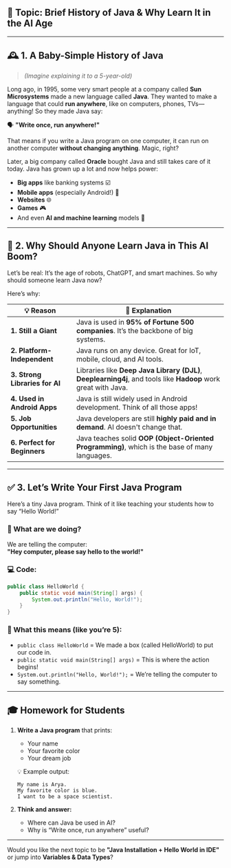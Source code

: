 ## 📘 Topic: Brief History of Java & Why Learn It in the AI Age

---

## 🕰️ **1. A Baby-Simple History of Java**
> *(Imagine explaining it to a 5-year-old)*

Long ago, in 1995, some very smart people at a company called **Sun Microsystems** made a new language called **Java**. They wanted to make a language that could **run anywhere**, like on computers, phones, TVs—anything! So they made Java say:

🗣️ **"Write once, run anywhere!"**  

That means if you write a Java program on one computer, it can run on another computer **without changing anything**. Magic, right?

Later, a big company called **Oracle** bought Java and still takes care of it today. Java has grown up a lot and now helps power:
- **Big apps** like banking systems ☑️
- **Mobile apps** (especially Android!) 📱
- **Websites** 🌐
- **Games** 🎮
- And even **AI and machine learning** models 🤖

---

## 🌟 **2. Why Should Anyone Learn Java in This AI Boom?**

Let’s be real: It’s the age of robots, ChatGPT, and smart machines. So why should someone learn Java now?

Here’s why:

| 💡 Reason | 🚀 Explanation |
|----------|----------------|
| **1. Still a Giant** | Java is used in **95% of Fortune 500 companies**. It’s the backbone of big systems. |
| **2. Platform-Independent** | Java runs on any device. Great for IoT, mobile, cloud, and AI tools. |
| **3. Strong Libraries for AI** | Libraries like **Deep Java Library (DJL)**, **Deeplearning4j**, and tools like **Hadoop** work great with Java. |
| **4. Used in Android Apps** | Java is still widely used in Android development. Think of all those apps! |
| **5. Job Opportunities** | Java developers are still **highly paid and in demand**. AI doesn't change that. |
| **6. Perfect for Beginners** | Java teaches solid **OOP (Object-Oriented Programming)**, which is the base of many languages. |

---

## ✅ **3. Let’s Write Your First Java Program**
Here’s a tiny Java program. Think of it like teaching your students how to say “Hello World!”

### 🧠 What are we doing?
We are telling the computer:  
**"Hey computer, please say hello to the world!"**

### 💻 Code:
```java
public class HelloWorld {
    public static void main(String[] args) {
        System.out.println("Hello, World!");
    }
}
```

### 📝 What this means (like you’re 5):
- `public class HelloWorld` = We made a box (called HelloWorld) to put our code in.
- `public static void main(String[] args)` = This is where the action begins!
- `System.out.println("Hello, World!");` = We’re telling the computer to say something.

---

## 🎓 Homework for Students

1. **Write a Java program** that prints:
   - Your name
   - Your favorite color
   - Your dream job

   💡 Example output:
   ```
   My name is Arya.
   My favorite color is blue.
   I want to be a space scientist.
   ```

2. **Think and answer:**
   - Where can Java be used in AI?
   - Why is “Write once, run anywhere” useful?

---

Would you like the next topic to be **"Java Installation + Hello World in IDE"** or jump into **Variables & Data Types**?
